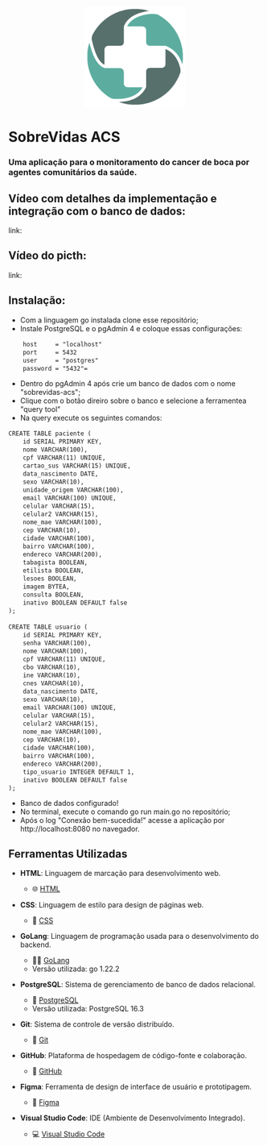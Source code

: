 <p align="center">
  <img src="public/assets/images/icone.png" alt="Descrição da imagem" height="200">
</p>

# SobreVidas ACS
### Uma aplicação para o monitoramento do cancer de boca por agentes comunitários da saúde.

## Vídeo com detalhes da implementação e integração com o banco de dados:
link: 
## Vídeo do picth:
link: 

## Instalação:
- Com a linguagem go instalada clone esse repositório;
- Instale PostgreSQL e o pgAdmin 4 e coloque essas configurações:
```
	host     = "localhost"
	port     = 5432
	user     = "postgres"
	password = "5432"=
```
- Dentro do pgAdmin 4 após crie um banco de dados com o nome "sobrevidas-acs";
- Clique com o botão direiro sobre o banco e selecione a ferramentea "query tool"
- Na query execute os seguintes comandos:
```
CREATE TABLE paciente (
    id SERIAL PRIMARY KEY,
    nome VARCHAR(100),
    cpf VARCHAR(11) UNIQUE,
    cartao_sus VARCHAR(15) UNIQUE,
    data_nascimento DATE,
    sexo VARCHAR(10),
    unidade_origem VARCHAR(100),
    email VARCHAR(100) UNIQUE,
    celular VARCHAR(15),
    celular2 VARCHAR(15),
    nome_mae VARCHAR(100),
    cep VARCHAR(10),
    cidade VARCHAR(100),
    bairro VARCHAR(100),
    endereco VARCHAR(200),
    tabagista BOOLEAN,
    etilista BOOLEAN,
    lesoes BOOLEAN,
    imagem BYTEA,
    consulta BOOLEAN,
    inativo BOOLEAN DEFAULT false
);

CREATE TABLE usuario (
    id SERIAL PRIMARY KEY,
    senha VARCHAR(100),
    nome VARCHAR(100),
    cpf VARCHAR(11) UNIQUE,
    cbo VARCHAR(10),
    ine VARCHAR(10),
    cnes VARCHAR(10),
    data_nascimento DATE,
    sexo VARCHAR(10),
    email VARCHAR(100) UNIQUE,
    celular VARCHAR(15),
    celular2 VARCHAR(15),
    nome_mae VARCHAR(100),
    cep VARCHAR(10),
    cidade VARCHAR(100),
    bairro VARCHAR(100),
    endereco VARCHAR(200),
    tipo_usuario INTEGER DEFAULT 1,
    inativo BOOLEAN DEFAULT false
);
```
- Banco de dados configurado!
- No terminal, execute o comando go run main.go no repositório;
- Após o log "Conexão bem-sucedida!" acesse a aplicação por http://localhost:8080 no navegador.

## Ferramentas Utilizadas

- **HTML**: Linguagem de marcação para desenvolvimento web.
  - 🌐 [HTML](https://developer.mozilla.org/en-US/docs/Web/HTML)
  
- **CSS**: Linguagem de estilo para design de páginas web.
  - 🎨 [CSS](https://developer.mozilla.org/en-US/docs/Web/CSS)
  
- **GoLang**: Linguagem de programação usada para o desenvolvimento do backend.
  - 👨‍💻 [GoLang](https://golang.org/)
  - Versão utilizada: go 1.22.2
  
- **PostgreSQL**: Sistema de gerenciamento de banco de dados relacional.
  - 🐘 [PostgreSQL](https://www.postgresql.org/)
  - Versão utilizada: PostgreSQL 16.3
  
- **Git**: Sistema de controle de versão distribuído.
  - 📂 [Git](https://git-scm.com/)
  
- **GitHub**: Plataforma de hospedagem de código-fonte e colaboração.
  - 🐙 [GitHub](https://github.com/)
  
- **Figma**: Ferramenta de design de interface de usuário e prototipagem.
  - 🎨 [Figma](https://www.figma.com/)
  
- **Visual Studio Code**: IDE (Ambiente de Desenvolvimento Integrado).
  - 💻 [Visual Studio Code](https://code.visualstudio.com/)

